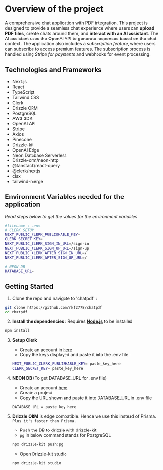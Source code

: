 # Overview of the project

A comprehensive chat application with PDF integration. This project is designed
to provide a seamless chat experience where users can **upload PDF files**,
create chats around them, and **interact with an AI assistant**. The AI
assistant uses the OpenAI API to generate responses based on the chat context.
The application also includes a _subscription feature_, where users can
subscribe to access premium features. The subscription process is handled using
_Stripe for payments_ and webhooks for event processing.

## Technologies and Frameworks

- Next.js
- React
- TypeScript
- Tailwind CSS
- Clerk
- Drizzle ORM
- PostgreSQL
- AWS SDK
- OpenAI API
- Stripe
- Axios
- Pinecone
- Drizzle-kit
- OpenAI Edge
- Neon Database Serverless
- Drizzle-orm/neon-http
- @tanstack/react-query
- @clerk/nextjs
- clsx
- tailwind-merge

## Environment Variables needed for the application

_Read steps below to get the values for the environment variables_

```Bash
#filename : .env
# CLERK SETUP
NEXT_PUBLIC_CLERK_PUBLISHABLE_KEY=
CLERK_SECRET_KEY=
NEXT_PUBLIC_CLERK_SIGN_IN_URL=/sign-in
NEXT_PUBLIC_CLERK_SIGN_UP_URL=/sign-up
NEXT_PUBLIC_CLERK_AFTER_SIGN_IN_URL=/
NEXT_PUBLIC_CLERK_AFTER_SIGN_UP_URL=/

# NEON DB
DATABASE_URL=
```

## Getting Started

1. Clone the repo and navigate to 'chatpdf' :

```Bash
git clone https://github.com/rkf2778/chatpdf
cd chatpdf
```

2. **Install the dependencies** : Requires
   **[Node.js](https://nodejs.org/en/download/)** to be installed

```Bash
npm install
```

3. **Setup Clerk**

   - Create an account in [here](https://clerk.com/)
   - Copy the keys displayed and paste it into the .env file :

   ```Bash
   NEXT_PUBLIC_CLERK_PUBLISHABLE_KEY= paste_key_here
   CLERK_SECRET_KEY= paste_key_here
   ```

4. **NEON DB** (To get DATABASE_URL for .env file)

   - Create an account [here](https://neon.tech/)
   - Create a project
   - Copy the URL shown and paste it into DATABASE_URL in .env file

   ```Bash
   DATABASE_URL = paste_key_here
   ```

5. **Drizzle ORM** is edge compatible. Hence we use this instead of Prisma.
   `Plus it's faster than Prisma.`

   - Push the DB to drizzle with drizzle-kit
   - `pg` in below command stands for PostgreSQL

   ```Bash
   npx drizzle-kit push:pg
   ```

   - Open Drizzle-kit studio

   ```Bash
   npx drizzle-kit studio
   ```
